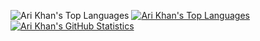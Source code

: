 ![Ari Khan's Top Languages](https://github-readme-stats.vercel.app/api/top-langs/?username=Proking4444&theme=default&show_icons=true&hide_border=true&layout=compact)
[![Ari Khan's Top Languages](https://github-readme-stats.vercel.app/api/top-langs/?username=Proking4444&size_weight=0.50&count_weight=0.50&langs_count=24&layout=compact)](https://github.com/Proking4444)
[![Ari Khan's GitHub Statistics](https://github-readme-stats.vercel.app/api?username=Proking4444)](https://github.com/Proking4444)
